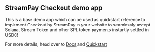 ## StreamPay Checkout demo app

This is a base demo app which can be used as quickstart reference to implement Checkout by StreamPay in your website to seamlessly accept Solana, Stream Token and other SPL token payments instantly settled in USDC!

For more details, head over to [Docs](https://streampay-doc.vercel.app/) and [Quickstart](https://streampay-doc.vercel.app/checkout/quickstart.html)
